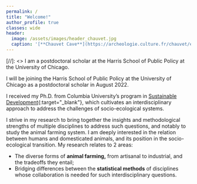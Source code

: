 ```yaml
---
permalink: /
title: "Welcome!"
author_profile: true
classes: wide
header:
  image: /assets/images/header_chauvet.jpg
  caption: '[**Chauvet Cave**](https://archeologie.culture.fr/chauvet/en/symbolic-expressions){:target="_blank"} (~ 34,000 BP)'
---
```


[//]: <> I am a postdoctoral scholar at the Harris School of Public Policy at the University of Chicago.

I will be joining the Harris School of Public Policy at the University of Chicago as a postdoctoral scholar in August 2022.

I received my Ph.D. from Columbia University’s program in [Sustainable Development](https://www.sipa.columbia.edu/academics/programs/phd-sustainable-development){:target="_blank"}, which cultivates an interdisciplinary approach to address the challenges of socio-ecological systems.

I strive in my research to bring together the insights and methodological strengths of multiple disciplines to address such questions, and notably to study the animal farming system. I am deeply interested in the relation between humans and domesticated animals, and its position in the socio-ecological transition. My research relates to 2 areas:

  - The diverse forms of **animal farming,** from artisanal to industrial, and the tradeoffs they entail;
  - Bridging differences between the **statistical methods** of disciplines whose collaboration is needed for such interdisciplinary questions.


